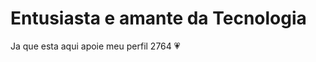 <!DOCTYPE html>
<html lang="pt-br">
<head>
    <meta charset="UTF-8">
    <meta name="viewport" content="width=device-width, initial-scale=1.0">
    <title>Cassia Peixoto</title>
    <h1> Entusiasta e amante da Tecnologia</h1>
    <p> Ja que esta aqui apoie meu perfil 2764 
        &#x1F497;
    </p>


</head>
<body>
    
</body>
</html>
